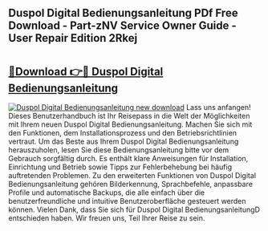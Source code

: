 ## Duspol Digital Bedienungsanleitung PDf Free Download - Part-zNV Service Owner Guide - User Repair Edition 2Rkej

# <h2><a href="http://df07mmn.blite.top/?on=Duspol+Digital+Bedienungsanleitung">🔗Download 👉🔴 Duspol Digital Bedienungsanleitung</a></h2>

[![Duspol Digital Bedienungsanleitung new download](https://i.imgur.com/lujVjoI.png)](http://df07mmn.blite.top/?on=Duspol+Digital+Bedienungsanleitung)
Lass uns anfangen! Dieses Benutzerhandbuch ist Ihr Reisepass in die Welt der Möglichkeiten mit Ihrem neuen Duspol Digital Bedienungsanleitung. Machen Sie sich mit den Funktionen, dem Installationsprozess und den Betriebsrichtlinien vertraut. Um das Beste aus Ihrem Duspol Digital Bedienungsanleitung herauszuholen, lesen Sie diese Bedienungsanleitung bitte vor dem Gebrauch sorgfältig durch. Es enthält klare Anweisungen für Installation, Einrichtung und Betrieb sowie Tipps zur Fehlerbehebung bei häufig auftretenden Problemen. Zu den erweiterten Funktionen von Duspol Digital Bedienungsanleitung gehören Bilderkennung, Sprachbefehle, anpassbare Profile und automatische Backups, die alle einfach über die benutzerfreundliche und intuitive Benutzeroberfläche gesteuert werden können. Vielen Dank, dass Sie sich für Duspol Digital BedienungsanleitungD entschieden haben. Wir freuen uns, Teil Ihrer Reise zu sein.
